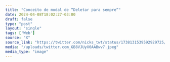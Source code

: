 ```yaml
---
title: "Conceito de modal de “Deletar para sempre”"
date: 2024-04-08T18:02:27-03:00
draft: false
type: "post"
layout: "single"
tags: ['Web']
source: "X"
source_link: "https://twitter.com/nicks_twt/status/1738131539592929725/photo/1"
media: "/uploads/twitter.com_GB8VJUyX0AABwv7.jpeg"
media_type: "image"
---
```



